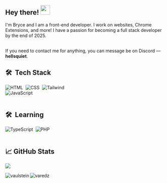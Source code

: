 ## Hey there! <img src="https://media.giphy.com/media/hvRJCLFzcasrR4ia7z/giphy.gif" width="30px">

I'm Bryce and I am a front-end developer. I work on websites, Chrome Extensions, and more! I have a passion for becoming a full stack developer by the end of 2025. <br /> <br />

If you need to contact me for anything, you can message be on Discord — <b>hellsquiet</b>.

## 🛠 &nbsp;Tech Stack
![HTML](https://img.shields.io/badge/HTML-239120?style=for-the-badge&logo=html5&logoColor=white)&nbsp;
![CSS](https://img.shields.io/badge/CSS-239120?&style=for-the-badge&logo=css3&logoColor=white)&nbsp;
![Tailwind](https://img.shields.io/badge/Tailwind_CSS-38B2AC?style=for-the-badge&logo=tailwind-css&logoColor=white) <br />
![JavaScript](https://img.shields.io/badge/JavaScript-F7DF1E?style=for-the-badge&logo=javascript&logoColor=black)&nbsp; <br /> <br />


## 🛠 &nbsp;Learning
![TypeScript](https://img.shields.io/badge/TypeScript-007ACC?style=for-the-badge&logo=typescript&logoColor=white)&nbsp;
![PHP](https://img.shields.io/badge/PHP-777BB4?style=for-the-badge&logo=php&logoColor=white)&nbsp; <br /> <br />


## &#x1f4c8; GitHub Stats
![](https://komarev.com/ghpvc/?username=hellsquietfr&style=flat-square)
<p align="left"><img align="left" src="https://github-readme-stats.vercel.app/api?username=hellsquietfr&show_icons=true&locale=en&layout=compact&theme=radical&count_private=true" alt="vaulstein" /></p>

 
<p><img align="center" src="https://github-readme-streak-stats.herokuapp.com/?user=hellsquietfr&theme=radical" alt="varedz" /></p>
 
<br />
